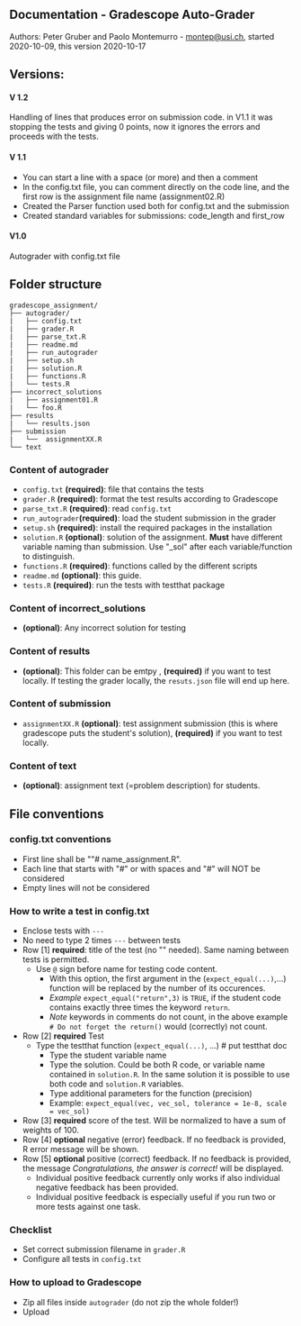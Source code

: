 ## Documentation - Gradescope Auto-Grader
Authors: Peter Gruber and Paolo Montemurro - montep@usi.ch, started 2020-10-09, this version 2020-10-17

## Versions:
#### V 1.2
Handling of lines that produces error on submission code. in V1.1 it was stopping the tests and giving 0 points, now it ignores the errors and proceeds with the tests.

#### V 1.1
-	You can start a line with a space (or more) and then a comment
-	In the config.txt file, you can comment directly on the code line, and the first row is the assignment file name (assignment02.R)
-	Created the Parser function used both for config.txt and the submission
-	Created standard variables for submissions: code_length and first_row

#### V1.0
Autograder with config.txt file

## Folder structure
```
gradescope_assignment/
├── autograder/
|	├── config.txt
|	├── grader.R
|	├── parse_txt.R
|	├── readme.md
|	├── run_autograder
|	├── setup.sh
|	├── solution.R
|	├── functions.R
|	└── tests.R
├── incorrect_solutions
|	├── assignment01.R
|	└── foo.R
├── results
|	└── results.json
├── submission
|	└──  assignmentXX.R
└── text
```
### Content of autograder
- `config.txt` **(required)**: file that contains the tests
- `grader.R` **(required)**: format the test results according to Gradescope
- `parse_txt.R` **(required)**: read `config.txt`
- `run_autograder`**(required)**: load the student submission in the grader
- `setup.sh` **(required)**: install the required packages in the installation
- `solution.R` **(optional)**: solution of the assignment. **Must** have different variable naming than submission. Use "\_sol" after each variable/function to distinguish.
- `functions.R` **(required)**: functions called by the different scripts
- `readme.md` **(optional)**: this guide. 
- `tests.R` **(required)**: run the tests with testthat package

### Content of incorrect_solutions
- **(optional)**: Any incorrect solution for testing

### Content of results
- **(optional)**: This folder can be emtpy , **(required)** if you want to test locally. If testing the grader locally, the `resuts.json` file will end up here.

### Content of submission
- `assignmentXX.R` **(optional)**: test assignment submission (this is where gradescope puts the student's solution), **(required)** if you want to test locally.

### Content of text
- **(optional)**: assignment text (=problem description) for students.


## File conventions
### config.txt conventions
- First line shall be ""# name_assignment.R".
- Each line that starts with "#" or with spaces and "#" will NOT be considered
- Empty lines will not be considered

### How to write a test in config.txt
- Enclose tests with `---`
- No need to type 2 times `---` between tests
- Row [1] **required**: title of the test (no "" needed). Same naming between tests is permitted.
	- Use `@` sign before name for testing code content. 
		- With this option, the first argument in the   (`expect_equal(...)`,...) function will be replaced by the number of its occurences. 
		- *Example* `expect_equal("return",3)` is `TRUE`, if the student code contains exactly three times the keyword `return`.
		- *Note* keywords in comments do not count, in the above example `# Do not forget the return()` would (correctly) not count.
- Row [2] **required** Test
	- Type the testthat function (`expect_equal(...)`, ...) # put testthat doc
		- Type the student variable name 
		- Type the solution. Could be both R code, or variable name contained in `solution.R`. In the same solution it is possible to use both code and `solution.R` variables. 
		- Type additional parameters for the function (precision)
		- Example: `expect_equal(vec, vec_sol, tolerance = 1e-8, scale = vec_sol)`
- Row [3] **required** score of the test. Will be normalized to have a sum of weights of 100.
- Row [4] **optional** negative (error) feedback. If no feedback is provided, R error message will be shown.
- Row [5] **optional** positive (correct) feedback. If no feedback is provided, the message *Congratulations, the answer is correct!* will be displayed. 
	- Individual positive feedback currently only works if also individual negative feedback has been provided. 
	- Individual positive feedback is especially useful if you run two or more tests against one task.

### Checklist
- Set correct submission filename in `grader.R`
- Configure all tests in `config.txt`

### How to upload to Gradescope
- Zip all files inside `autograder` (do not zip the whole folder!)
- Upload
